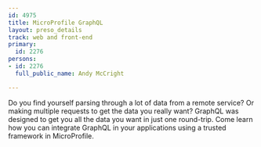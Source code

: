 ```yaml
---
id: 4975
title: MicroProfile GraphQL
layout: preso_details
track: web and front-end
primary:
  id: 2276
persons:
- id: 2276
  full_public_name: Andy McCright

---
```

Do you find yourself parsing through a lot of data from a remote service?  Or making multiple requests to get the data you really want?  GraphQL was designed to get you all the data you want in just one round-trip.  Come learn how you can integrate GraphQL in your applications using a trusted framework in MicroProfile.
